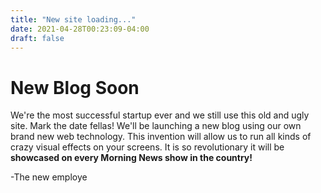 ```yaml
---
title: "New site loading..."
date: 2021-04-28T00:23:09-04:00
draft: false
---
```


# New Blog Soon
We're the most successful startup ever and we still use this old and ugly site. Mark the date fellas! We'll be launching a new blog using our own brand new web technology. This invention will allow us to run all kinds of crazy visual effects on your screens. It is so revolutionary it will be **showcased on every Morning News show in the country!**

-The new employe 